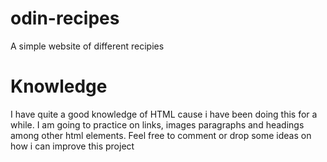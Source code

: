 # odin-recipes

A simple website of different recipies

# Knowledge

I have quite a good knowledge of HTML cause i have been doing this for a while.
I am going to practice on links, images paragraphs and headings among other html elements.
Feel free to comment or drop some ideas on how i can improve this project
